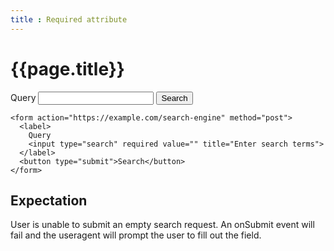 ```yaml
---
title : Required attribute
---
```

# {{page.title}}

</script>
<form action="https://example.com/search-engine" method="post">
  <label>
    Query
    <input id="q" name="q" type="search" required value="" title="Enter search terms">
  </label>
  <button type="submit" onclick="showValidityState();return false;">Search</button>
</form>

~~~
<form action="https://example.com/search-engine" method="post">
  <label>
    Query
    <input type="search" required value="" title="Enter search terms">
  </label>
  <button type="submit">Search</button>
</form>
~~~
<div id="validityReport"></div>

<script>
  function showValidityState() {
    message='<p>valueMissing: ' + q.validity.valueMissing + '</p><p>badInput: ' + q.validity.badInput + '</p><p>customError: ' + q.validity.customError + '</p><p>patternMismatch: ' +  q.validity.patternMismatch + '</p><p>typeMismatch: ' + q.validity.typeMismatch + '</p><p>valid: ' + q.validity.valid + '</p>';document.querySelector("#validityReport).innerHTML=message;}; showValidityState();
</script>
## Expectation
User is unable to submit an empty search request.  An onSubmit event will fail and the useragent will prompt the user to fill out the field.
